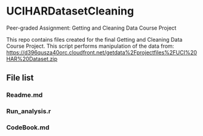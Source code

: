 # UCIHARDatasetCleaning
Peer-graded Assignment: Getting and Cleaning Data Course Project

This repo contains files created for the final Getting and Cleaning Data Course Project.
This script performs manipulation of the data from: 
https://d396qusza40orc.cloudfront.net/getdata%2Fprojectfiles%2FUCI%20HAR%20Dataset.zip

## File list
### Readme.md
### Run_analysis.r
### CodeBook.md
